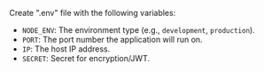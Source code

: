 Create ".env" file with the following variables:

- `NODE_ENV`: The environment type (e.g., `development`, `production`).
- `PORT`: The port number the application will run on.
- `IP`: The host IP address.
- `SECRET`: Secret for encryption/JWT.

